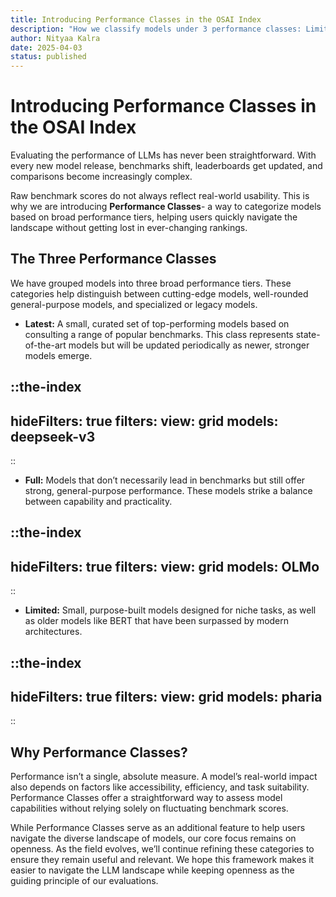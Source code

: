 ```yaml
--- 
title: Introducing Performance Classes in the OSAI Index
description: "How we classify models under 3 performance classes: Limited, Full and Latest"
author: Nityaa Kalra
date: 2025-04-03
status: published
---
```


# Introducing Performance Classes in the OSAI Index
<author :author="author"></author>

Evaluating the performance of LLMs has never been straightforward. With every new model release, benchmarks shift, leaderboards get updated, and comparisons become increasingly complex.

Raw benchmark scores do not always reflect real-world usability. This is why we are introducing **Performance Classes**- a way to categorize models based on broad performance tiers, helping users quickly navigate the landscape without getting lost in ever-changing rankings.

## The Three Performance Classes

We have grouped models into three broad performance tiers. These categories help distinguish between cutting-edge models, well-rounded general-purpose models, and specialized or legacy models.

* **Latest:** A small, curated set of top-performing models based on consulting a range of popular benchmarks. This class represents state-of-the-art models but will be updated periodically as newer, stronger models emerge.

::the-index
---
hideFilters: true
filters: 
  view: grid
  models: deepseek-v3
---
::

* **Full:** Models that don’t necessarily lead in benchmarks but still offer strong, general-purpose performance. These models strike a balance between capability and practicality.

::the-index
---
hideFilters: true
filters: 
  view: grid
  models: OLMo
---
::

* **Limited:** Small, purpose-built models designed for niche tasks, as well as older models like BERT that have been surpassed by modern architectures.

::the-index
---
hideFilters: true
filters: 
  view: grid
  models: pharia
---
::


## Why Performance Classes?

Performance isn’t a single, absolute measure. A model’s real-world impact also depends on factors like accessibility, efficiency, and task suitability. Performance Classes offer a straightforward way to assess model capabilities without relying solely on fluctuating benchmark scores.

While Performance Classes serve as an additional feature to help users navigate the diverse landscape of models, our core focus remains on openness. As the field evolves, we’ll continue refining these categories to ensure they remain useful and relevant. We hope this framework makes it easier to navigate the LLM landscape while keeping openness as the guiding principle of our evaluations.



